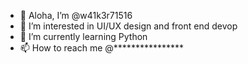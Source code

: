 - 👋 Aloha, I’m @w41k3r71516
- 👀 I’m interested in UI/UX design and front end devop
- 🌱 I’m currently learning Python
- 📫 How to reach me @****************

